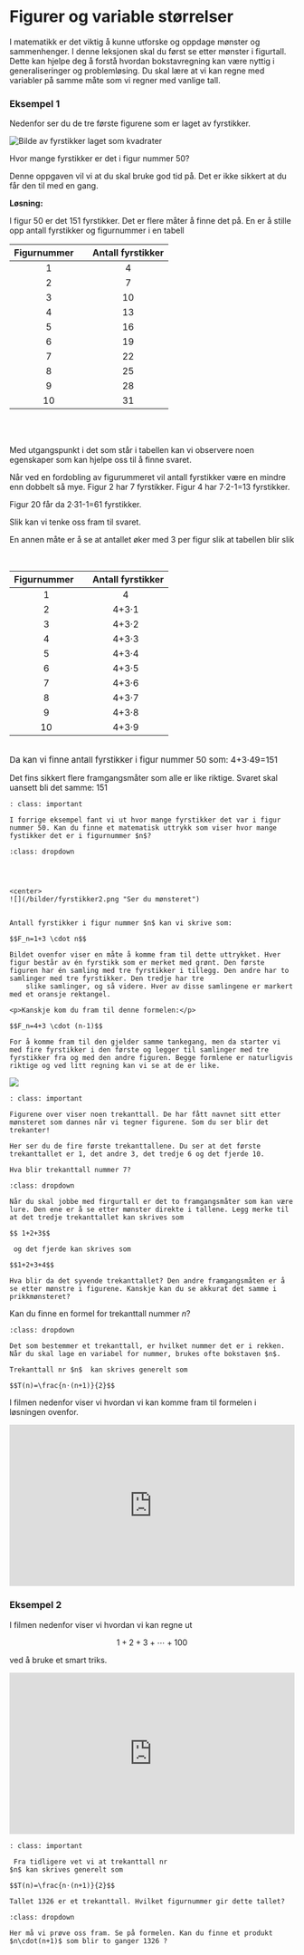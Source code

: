 # Figurer og variable størrelser

I matematikk er det viktig å kunne utforske og oppdage mønster og sammenhenger. I denne leksjonen skal du først se etter mønster i figurtall. Dette kan hjelpe deg å forstå hvordan bokstavregning kan være nyttig i generaliseringer og problemløsing. Du skal lære at vi kan regne med variabler på samme måte som vi regner med vanlige tall.

### Eksempel 1

Nedenfor ser du de tre første figurene som er laget av fyrstikker. 

![Bilde av fyrstikker laget som kvadrater](/bilder/fyrstikker.png "Hvor mange fyrstikker er det i figur 50??") 

Hvor mange fyrstikker er det i figur nummer 50? 

Denne oppgaven vil vi at du skal bruke god tid på. Det er ikke sikkert at du får den til med en gang.  

**Løsning:**

I figur 50 er det 151 fyrstikker. Det er flere måter å finne det på. En er å stille opp antall fyrstikker og figurnummer i en tabell</span><br></p>
<table>
    <thead>
        <tr>
            <th scope="col">Figurnummer&nbsp;&nbsp;&nbsp;&nbsp; <br></th>
            <th scope="col">Antall fyrstikker</th>
        </tr>
    </thead>
    <tbody>
        <tr>
            <td style="text-align: center;">1</td>
            <td style="text-align: center;">4</td>
        </tr>
        <tr>
            <td style="text-align: center;">2</td>
            <td style="text-align: center;">7</td>
        </tr>
        <tr>
            <td style="text-align: center;">3</td>
            <td style="text-align: center;">10</td>
        </tr>
        <tr>
            <td style="text-align: center;">4</td>
            <td style="text-align: center;">13</td>
        </tr>
        <tr>
            <td style="text-align: center;">5</td>
            <td style="text-align: center;">16</td>
        </tr>
        <tr>
            <td style="text-align: center;">6</td>
            <td style="text-align: center;">19</td>
        </tr>
        <tr>
            <td style="text-align: center;">7</td>
            <td style="text-align: center;">22</td>
        </tr>
        <tr>
            <td style="text-align: center;">8</td>
            <td style="text-align: center;">25</td>
        </tr>
        <tr>
            <td style="text-align: center;">9</td>
            <td style="text-align: center;">28</td>
        </tr>
        <tr>
            <td style="text-align: center;">10</td>
            <td style="text-align: center;">31</td>
        </tr>
    </tbody>
</table>
<br><br>
<p>Med utgangspunkt i det som står i tabellen kan vi observere noen egenskaper som kan hjelpe oss til å finne svaret.</p>
<p>Når ved en fordobling av figurummeret vil antall fyrstikker være en mindre enn dobbelt så mye. Figur 2 har 7 fyrstikker. Figur 4 har 7·2-1=13 fyrstikker.</p>
<p>Figur 20 får da 2·31-1=61 fyrstikker.</p>
<p>Slik kan vi tenke oss fram til svaret.</p>
<p>En annen måte er å se at antallet øker med 3 per figur slik at tabellen blir slik</p>
<p><br>
</p>
<table>
    <thead>
        <tr>
            <th scope="col">Figurnummer&nbsp;&nbsp;</th>
            <th scope="col">&nbsp; Antall fyrstikker</th>
        </tr>
    </thead>
    <tbody>
        <tr>
            <td style="text-align: center;">1</td>
            <td style="text-align: center;">4<br></td>
        </tr>
        <tr>
            <td style="text-align: center;">2</td>
            <td style="text-align: center;">4+3·1</td>
        </tr>
        <tr>
            <td style="text-align: center;">3</td>
            <td style="text-align: center;">4+3·2</td>
        </tr>
        <tr>
            <td style="text-align: center;">4</td>
            <td style="text-align: center;">4+3·3</td>
        </tr>
        <tr>
            <td style="text-align: center;">5</td>
            <td style="text-align: center;">4+3·4</td>
        </tr>
        <tr>
            <td style="text-align: center;">6</td>
            <td style="text-align: center;">4+3·5</td>
        </tr>
        <tr>
            <td style="text-align: center;">7</td>
            <td style="text-align: center;">4+3·6</td>
        </tr>
        <tr>
            <td style="text-align: center;">8</td>
            <td style="text-align: center;">4+3·7</td>
        </tr>
        <tr>
            <td style="text-align: center;">9</td>
            <td style="text-align: center;">4+3·8</td>
        </tr>
        <tr>
            <td style="text-align: center;">10</td>
            <td style="text-align: center;">4+3·9</td>
        </tr>
    </tbody>
</table>
<br><span style="font-size: 0.9375rem; font-family: -apple-system, BlinkMacSystemFont, &quot;Segoe UI&quot;, Roboto, &quot;Helvetica Neue&quot;, Arial, sans-serif, &quot;Apple Color Emoji&quot;, &quot;Segoe UI Emoji&quot;, &quot;Segoe UI Symbol&quot;;">Da kan vi finne antall fyrstikker i figur nummer 50 som: 4+3·49=151</span><br>
<p>Det fins sikkert flere framgangsmåter som alle er like riktige. Svaret skal uansett bli det samme: 151</p>

```{admonition} Oppgave 1
: class: important

I forrige eksempel fant vi ut hvor mange fyrstikker det var i figur nummer 50. Kan du finne et matematisk uttrykk som viser hvor mange fystikker det er i figurnummer $n$?
```



```{admonition} Klikk på knappen til høyre for å vise løsning!
:class: dropdown




<center>
![](/bilder/fyrstikker2.png "Ser du mønsteret") 


Antall fyrstikker i figur nummer $n$ kan vi skrive som:

$$F_n=1+3 \cdot n$$

Bildet ovenfor viser en måte å komme fram til dette uttrykket. Hver figur består av én fyrstikk som er merket med grønt. Den første figuren har én samling med tre fyrstikker i tillegg. Den andre har to samlinger med tre fyrstikker. Den tredje har tre
    slike samlinger, og så videre. Hver av disse samlingene er markert med et oransje rektangel.

<p>Kanskje kom du fram til denne formelen:</p>

$$F_n=4+3 \cdot (n-1)$$

For å komme fram til den gjelder samme tankegang, men da starter vi med fire fyrstikker i den første og legger til samlinger med tre fyrstikker fra og med den andre figuren. Begge formlene er naturligvis riktige og ved litt regning kan vi se at de er like.

```

![](/bilder/trekanttall.PNG)

```{admonition} Oppgave 2
: class: important

Figurene over viser noen trekanttall. De har fått navnet sitt etter mønsteret som dannes når vi tegner figurene. Som du ser blir det trekanter!

Her ser du de fire første trekanttallene. Du ser at det første trekanttallet er 1, det andre 3, det tredje 6 og det fjerde 10. 

Hva blir trekanttall nummer 7?
```





```{admonition} Klikk på knappen til høyre for et hint!
:class: dropdown

Når du skal jobbe med firgurtall er det to framgangsmåter som kan være lure. Den ene er å se etter mønster direkte i tallene. Legg merke til at det tredje trekanttallet kan skrives som 

$$ 1+2+3$$

 og det fjerde kan skrives som 

$$1+2+3+4$$

Hva blir da det syvende trekanttallet? Den andre framgangsmåten er å se etter mønstre i figurene. Kanskje kan du se akkurat det samme i prikkmønsteret?

```
Kan du finne en formel for trekanttall nummer $n$? 

```{admonition} Klikk på knappen til høyre for en løsning!
:class: dropdown

Det som bestemmer et trekanttall, er hvilket nummer det er i rekken. Når du skal lage en variabel for nummer, brukes ofte bokstaven $n$.

Trekanttall nr $n$  kan skrives generelt som 

$$T(n)=\frac{n⋅(n+1)}{2}$$
```

I filmen nedenfor viser vi hvordan vi kan komme fram til formelen i løsningen ovenfor. 

<div style="padding:56.6% 0 0 0;position:relative;"><iframe src="https://player.vimeo.com/video/291449702?h=cb9445762a&title=0&byline=0&portrait=0" style="position:absolute;top:0;left:0;width:100%;height:100%;" frameborder="0" allow="autoplay; fullscreen; picture-in-picture" allowfullscreen></iframe></div><script src="https://player.vimeo.com/api/player.js"></script>

### Eksempel 2

I filmen nedenfor viser vi hvordan vi kan regne ut 

$$1+2+3+\cdots +100$$

 ved å bruke et smart triks. 

 <div style="padding:56.6% 0 0 0;position:relative;"><iframe src="https://player.vimeo.com/video/291449893?h=4077438629&title=0&byline=0&portrait=0" style="position:absolute;top:0;left:0;width:100%;height:100%;" frameborder="0" allow="autoplay; fullscreen; picture-in-picture" allowfullscreen></iframe></div><script src="https://player.vimeo.com/api/player.js"></script>

```{admonition} Oppgave 3
: class: important

 Fra tidligere vet vi at trekanttall nr 
$n$ kan skrives generelt som 

$$T(n)=\frac{n⋅(n+1)}{2}$$

Tallet 1326 er et trekanttall. Hvilket figurnummer gir dette tallet?
```



```{admonition} Klikk på knappen til høyre for et hint!
:class: dropdown

Her må vi prøve oss fram. Se på formelen. Kan du finne et produkt 
$n\cdot(n+1)$ som blir to ganger 1326 ?